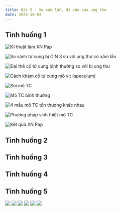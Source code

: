```yaml
---
title: Bài 5 - Sự xâm lấn, di căn của ung thư
date: 2025-10-03
---
```


## Tình huống 1

![Kĩ thuật làm XN Pap](/y2/ung-buou/5-1-cach-xn-Pap.jpeg)

![So sánh tử cung bị CIN 3 so với ung thư có xâm lấn](/y2/ung-buou/5-1-cin-3-vs-ung-thu.jpeg)

![Đại thể cổ tử cung bình thường so với bị ung thư](/y2/ung-buou/5-1-co-tc-bth-ut.jpeg)

![Cách khám cổ tử cung mỏ vịt (speculum)](/y2/ung-buou/5-1-kham-co-tc.jpeg)

![Soi mô TC](/y2/ung-buou/5-1-soi-mo-tc.jpeg)

![Mô TC bình thường](/y2/ung-buou/5-1-mo-tc-bth.jpeg)

![4 mẫu mô TC tổn thương khác nhau](/y2/ung-buou/5-1-mo-tc-ton-thg.jpeg)

![Phương pháp sinh thiết mô TC](/y2/ung-buou/5-1-sinh-thiet-mo-tc.jpeg)

![Kết quả XN Pap](/y2/ung-buou/5-1-xn-Pap.jpeg)

## Tình huống 2

## Tình huống 3

## Tình huống 4

## Tình huống 5



![](/y2/ung-buou/5-2-ut-chau.jpeg)
![](/y2/ung-buou/5-3-ct-scan-chu-bung.jpeg)
![](/y2/ung-buou/5-4-hach-tren-don.jpeg)
![](/y2/ung-buou/5-4-ct-scan-chu-bung.jpeg)
![](/y2/ung-buou/5-5-x-quang-nguc.jpeg)
![](/y2/ung-buou/5-5-x-quang-bung.jpeg)
